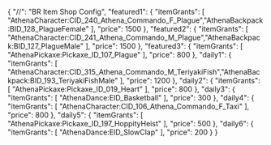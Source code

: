 {
  "//": "BR Item Shop Config",
  "featured1": {
    "itemGrants": [
      "AthenaCharacter:CID_240_Athena_Commando_F_Plague","AthenaBackpack:BID_128_PlagueFemale"
    ],
    "price": 1500
  },
  "featured2": {
    "itemGrants": [
      "AthenaCharacter:CID_241_Athena_Commando_M_Plague","AthenaBackpack:BID_127_PlagueMale"
    ],
    "price": 1500
  },
  "featured3": {
    "itemGrants": [
      "AthenaPickaxe:Pickaxe_ID_107_Plague"
    ],
    "price": 800
  },
  "daily1": {
    "itemGrants": [
      "AthenaCharacter:CID_315_Athena_Commando_M_TeriyakiFish","AthenaBackpack:BID_193_TeriyakiFishMale"
    ],
    "price": 1200
  },
  "daily2": {
    "itemGrants": [
      "AthenaPickaxe:Pickaxe_ID_019_Heart"
    ],
    "price": 800
  },
  "daily3": {
    "itemGrants": [
      "AthenaDance:EID_Basketball"
    ],
    "price": 300
  },
  "daily4": {
    "itemGrants": [
      "AthenaCharacter:CID_106_Athena_Commando_F_Taxi"
    ],
    "price": 800
  },
  "daily5": {
    "itemGrants": [
      "AthenaPickaxe:Pickaxe_ID_197_HoppityHeist"
    ],
    "price": 500
  },
  "daily6": {
    "itemGrants": [
      "AthenaDance:EID_SlowClap"
    ],
    "price": 200
  }
}
